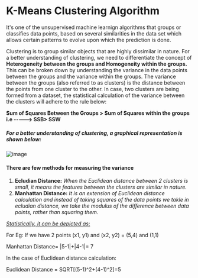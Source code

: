 # K-Means Clustering Algorithm

It's one of the unsupervised machine learnign algorithms that groups or classifies data points, based on several similarities in the data set which allows certain patterns to evolve upon which the prediction is done.

Clustering is to group similar objects that are highly dissimilar in nature. For a better understanding of clustering, we need to differentiate the concept of **Heterogeneity between the groups and Homogeneity within the groups.**  This can be broken down by understanding the variance in the data points between the groups and the variance within the groups. The variance between the groups (also referred to as clusters) is the distance between the points from one cluster to the other. In case, two clusters are being formed from a dataset, the statistical calculation of the variance between the clusters will adhere to the rule below:

  **Sum of Squares Between the Groups > Sum of Squares within the groups i.e -----> SSB> SSW**

##### For a better understanding of clustering, a graphical representation is shown below:

![image](https://user-images.githubusercontent.com/30498799/115366678-1d45b100-a1f8-11eb-9a80-3d1c2a29f1a6.png)

#### There are few methods for measuring the variance

1.  **Ecludian Distance:** _When the Euclidean distance between 2 clusters is small, it means the features between the clusters are similar in nature._
2.  **Manhattan Distance:** _It is an extension of Euclidean distance calculation and instead of taking squares of the data points we takle in ecludian distance, we take the modulus of the difference between data points, rather than squaring them._

<u> _Statistically, it can be depicted as_: </u>

For Eg: If we have 2 points (x1, y1) and (x2, y2) = (5,4) and (1,1)

Manhattan Distance= |5-1|+|4-1|= 7

In the case of Euclidean distance calculation:

Euclidean Distance = SQRT[(5-1)^2+(4-1)^2]=5
